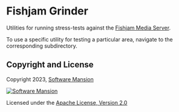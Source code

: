# Fishjam Grinder

Utilities for running stress-tests against the [Fishjam Media Server](https://github.com/fishjam-dev/fishjam).

To use a specific utility for testing a particular area, navigate to the corresponding subdirectory.

## Copyright and License

Copyright 2023, [Software Mansion](https://swmansion.com/?utm_source=git&utm_medium=readme&utm_campaign=membrane_template_plugin)

[![Software Mansion](https://logo.swmansion.com/logo?color=white&variant=desktop&width=200&tag=membrane-github)](https://swmansion.com/?utm_source=git&utm_medium=readme&utm_campaign=membrane_template_plugin)

Licensed under the [Apache License, Version 2.0](LICENSE)
